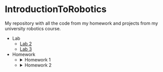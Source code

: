 # IntroductionToRobotics
My repository with all the code from my homework and projects from my university robotics course. 

- Lab
  - [Lab 2](/Lab%202)
  - [Lab 3](/Lab%203)
- Homework 
  - <details>
    <summary>Homework 1</summary>
    - Code: [Homework_1](/Homework/Homework_1.ino)
    - Technical Task: Use a separate potentiometer in controlling each of the color of the RGB led (Red, Green and Blue). The control must be done with digital electronics (aka you must read the value of the potentiometer with Arduino, and write a mapped value to each of the pins connected to the led.
    - Coding task: Coding style is of utmost importance. You must have a perfectly clean code in order to receive the maximum grade. Keep in mind that magic numbers are not accepted, although you might see them in the lab (as a trade-off for speed). Remember to be consistent in your style, check the style guide and the provided style document and use correct spacing.
    - Video: https://youtu.be/HP5m1wVidqQ
    
    ![signal-2021-10-26-223956_001](https://user-images.githubusercontent.com/61534490/138949839-e7d2ab05-39b8-4c67-be94-33af6387f5c7.jpeg) 
    ![signal-2021-10-26-224011_001](https://user-images.githubusercontent.com/61534490/138949855-a489288b-ceac-45ae-8cb0-a0de0ee7be67.jpeg)
    </details>

  - <details>
    <summary>Homework 2</summary>
    <ol>
      <li>test</li>
    </ol>
    </details>

